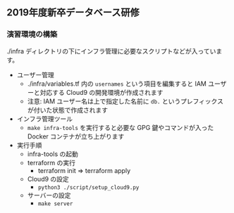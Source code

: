 ## 2019年度新卒データベース研修

### 演習環境の構築

./infra ディレクトリの下にインフラ管理に必要なスクリプトなどが入っています。

- ユーザー管理
  - ./infra/variables.tf 内の `usernames` という項目を編集すると IAM ユーザーと対応する Cloud9 の開発環境が作成されます
  - 注意: IAM ユーザー名は上で指定した名前に `db.` というプレフィックスが付いた状態で作成されます
- インフラ管理ツール
  - `make infra-tools` を実行すると必要な GPG 鍵やコマンドが入った Docker コンテナが立ち上がります
- 実行手順
  - infra-tools の起動
  - terraform の実行
    - terraform init => terraform apply
  - Cloud9 の設定
    - `python3 ./script/setup_cloud9.py`
  - サーバーの設定
    - `make server`
